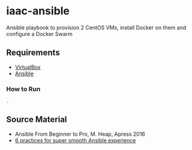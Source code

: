 # iaac-ansible
Ansible playbook to provision 2 CentOS VMs, install Docker on them and configure a Docker Swarm

## Requirements
* [VirtualBox](https://www.virtualbox.org/)
* [Ansible](https://www.ansible.com/)

### How to Run
`.`

## Source Material
* Ansible From Beginner to Pro, M. Heap, Apress 2016
* [6 practices for super smooth Ansible experience](https://max.engineer/six-ansible-practices)
